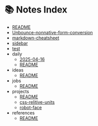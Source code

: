 # 📚 Notes Index

- [README](README.md)
- [Unbounce-nonnative-form-conversion](Unbounce-nonnative-form-conversion.md)
- [markdown-cheatsheet](markdown-cheatsheet.md)
- [sidebar](sidebar.md)
- [test](test.md)
- daily
  - [2025-04-16](daily//2025-04-16.md)
  - [README](daily//README.md)
- ideas
  - [README](ideas//README.md)
- jobs
  - [README](jobs//README.md)
- projects
  - [README](projects//README.md)
  - [css-relitive-units](projects//css-relitive-units.md)
  - [robot-face](projects//robot-face.md)
- references
  - [README](references//README.md)

